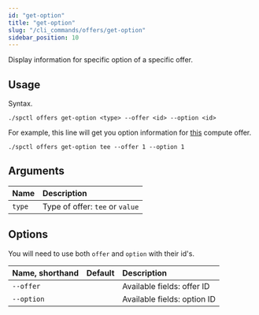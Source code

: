 ```yaml
---
id: "get-option"
title: "get-option"
slug: "/cli_commands/offers/get-option"
sidebar_position: 10
---
```


Display information for specific option of a specific offer.

## Usage

Syntax.

```
./spctl offers get-option <type> --offer <id> --option <id>
```

For example, this line will get you option information for [this](https://marketplace.superprotocol.com/compute?offerId=1) compute offer.

```
./spctl offers get-option tee --offer 1 --option 1
```

## Arguments

|**Name**| **Description**                 |
| :- |:--------------------------------|
|`type`| Type of offer: `tee` or `value` |

## Options

You will need to use both `offer` and `option` with their id's.

| **Name, shorthand** | **Default** | **Description**             |
|:--------------------|:------------|:----------------------------|
| `--offer`           |             | Available fields: offer ID  |
| `--option`          |             | Available fields: option ID |